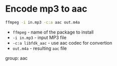 # Encode mp3 to aac

```bash
ffmpeg -i in.mp3 -c:a aac out.m4a
```

- `ffmpeg` - name of the package to install
- `-i in.mp3` - input MP3 file
- `-c:a libfdk_aac` - use aac codec for convertion
- `out.m4a` - resulting `aac` file

group: aac


